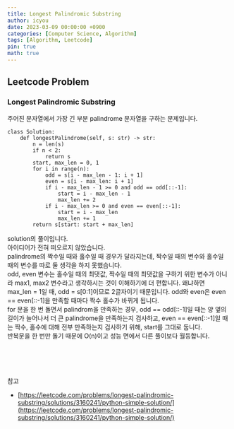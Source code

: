```yaml
---
title: Longest Palindromic Substring
author: icyou
date: 2023-03-09 00:00:00 +0900
categories: [Computer Science, Algorithm]
tags: [Algorithm, Leetcode]
pin: true
math: true
---
```


## Leetcode Problem

### Longest Palindromic Substring
주어진 문자열에서 가장 긴 부분 palindrome 문자열을 구하는 문제입니다.

```
class Solution:
    def longestPalindrome(self, s: str) -> str:
        n = len(s)
        if n < 2:
            return s
        start, max_len = 0, 1
        for i in range(n):
            odd = s[i - max_len - 1: i + 1]
            even = s[i - max_len: i + 1]
            if i - max_len - 1 >= 0 and odd == odd[::-1]:
                start = i - max_len - 1
                max_len += 2
            if i - max_len >= 0 and even == even[::-1]:
                start = i - max_len
                max_len += 1
        return s[start: start + max_len]
```
solution의 풀이입니다.  
아이디어가 전혀 떠오르지 않았습니다.  
palindrome의 짝수일 때와 홀수일 때 경우가 달라지는데, 짝수일 때의 변수와 홀수일 때의 변수를 따로 둘 생각을 하지 못했습니다.  
odd, even 변수는 홀수일 때의 최댓값, 짝수일 때의 최댓값을 구하기 위한 변수가 아니라 max1, max2 변수라고 생각하시는 것이 이해하기에 더 편합니다. 왜냐하면 max_len = 1일 때, odd = s\[0:1\]이므로 2글자이기 때문입니다. odd와 even은 even == even\[::-1\]을 만족할 때마다 짝수 홀수가 바뀌게 됩니다.  
for 문을 한 번 돌면서 palindrom을 만족하는 경우, odd == odd\[::-1\]일 때는 양 옆의 길이가 늘어나서 더 큰 palindrome을 만족하는지 검사하고, even == even\[::-1\]일 때는 짝수, 홀수에 대해 전부 만족하는지 검사하기 위해, start를 그대로 둡니다.  
반복문을 한 번만 돌기 때문에 O(n)이고 성능 면에서 다른 풀이보다 월등합니다.  




<br/><br/><br/><br/>
참고 
- [https://leetcode.com/problems/longest-palindromic-substring/solutions/3160241/python-simple-solution/](https://leetcode.com/problems/longest-palindromic-substring/solutions/3160241/python-simple-solution/)
